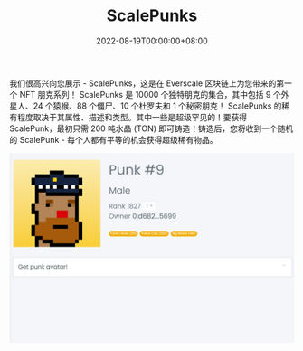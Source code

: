 ﻿---
title: "ScalePunks"
description: "ScalePunks - Everscale 区块链上的第一个 NFT 集合"
date: 2022-08-19T00:00:00+08:00
lastmod: 2022-08-19T00:00:00+08:00
draft: false
authors: ["boogArno"]
featuredImage: "scalepunks.png"
tags: ["Collectibles","ScalePunks"]
categories: ["nfts"]
nfts: ["Collectibles"]
blockchain: "Everscale"
website: "https://scalepunks.com"
twitter: "https://twitter.com/ScalePunks"
discord: ""
telegram: ""
github: "https://t.me/scalepunksen"
youtube: ""
twitch: ""
facebook: ""
instagram: ""
reddit: ""
medium: ""
steam: ""
gitbook: ""
googleplay: ""
appstore: ""
status: "Live"
weight: 
lightgallery: true
toc: true
pinned: false
recommend: false
recommend1: false
---
我们很高兴向您展示 - ScalePunks，这是在 Everscale 区块链上为您带来的第一个 NFT 朋克系列！ ScalePunks 是 10000 个独特朋克的集合，其中包括 9 个外星人、24 个猿猴、88 个僵尸、10 个杜罗夫和 1 个秘密朋克！ ScalePunks 的稀有程度取决于其属性、描述和类型。其中一些是超级罕见的！要获得 ScalePunk，最初只需 200 吨水晶 (TON) 即可铸造！铸造后，您将收到一个随机的 ScalePunk - 每个人都有平等的机会获得超级稀有物品。

![scalepunks-dapp-collectibles-everscale-image2_0005d16430b2c44b0e1a522fb77efbcd](scalepunks-dapp-collectibles-everscale-image2_0005d16430b2c44b0e1a522fb77efbcd.png)